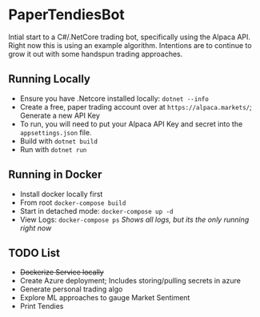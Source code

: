 ﻿# PaperTendiesBot
 Intial start to a C#/.NetCore trading bot, specifically using the Alpaca API. Right now this is using an example algorithm. Intentions are to continue to grow it out with some handspun trading approaches.
 
 ## Running Locally
 - Ensure you have .Netcore installed locally: `dotnet --info`
 - Create a free, paper trading account over at `https://alpaca.markets/`; Generate a new API Key
 - To run, you will need to put your Alpaca API Key and secret into the `appsettings.json` file.
 - Build with `dotnet build`
 - Run with `dotnet run`
 
## Running in Docker
 - Install docker locally first
 - From root `docker-compose build`
 - Start in detached mode: `docker-compose up -d` 
 - View Logs: `docker-compose ps`  *Shows all logs, but its the only running right now*

## TODO List
 - ~~Dockerize Service locally~~
 - Create Azure deployment; Includes storing/pulling secrets in azure
 - Generate personal trading algo
 - Explore ML approaches to gauge Market Sentiment
 - Print Tendies
